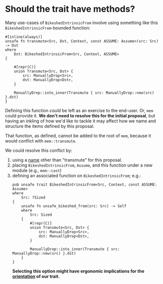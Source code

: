 # Should the trait have methods?

Many use-cases of `BikeshedIntrinsicFrom` involve using something like this `BikeshedIntrinsicFrom`-bounded function:
```rust,ignore
#[inline(always)]
unsafe fn transmute<Src, Dst, Context, const ASSUME: Assume>(src: Src) -> Dst
where
    Dst: BikeshedIntrinsicFrom<Src, Context, ASSUME>
{

    #[repr(C)]
    union Transmute<Src, Dst> {
        src: ManuallyDrop<Src>,
        dst: ManuallyDrop<Dst>,
    }

    ManuallyDrop::into_inner(Transmute { src: ManuallyDrop::new(src) }.dst)
}
```
Defining this function *could* be left as an exercise to the end-user. Or, `mem` could provide it. **We don't need to resolve this for the initial proposal**, but having an inkling of how we'd like to tackle it may affect how we name and structure the items defined by this proposal.

That function, as defined, cannot be added to the root of `mem`, because it would conflict with `mem::transmute`.

We could resolve this conflict by:
1. using a [name](./unresolved-trait-name.md) other than "transmute" for this proposal.
2. placing `BikeshedIntrinsicFrom`, `Assume`, and this function under a new module (e.g., `mem::cast`)
3. defining an associated function on `BikeshedIntrinsicFrom`; e.g.:   
    ```rust,ignore
    pub unsafe trait BikeshedIntrinsicFrom<Src, Context, const ASSUME: Assume>
    where
        Src: ?Sized
    {
        unsafe fn unsafe_bikeshed_from(src: Src) -> Self
        where
            Src: Sized
        {
            #[repr(C)]
            union Transmute<Src, Dst> {
                src: ManuallyDrop<Src>,
                dst: ManuallyDrop<Dst>,
            }

            ManuallyDrop::into_inner(Transmute { src: ManuallyDrop::new(src) }.dst)
        }
    }
    ```
    **Selecting this option might have ergonomic implications for the [orientation](unresolved-trait-orientation.md) of our trait.**
